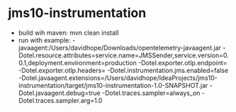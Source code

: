 # jms10-instrumentation

- build wih maven: mvn clean install
- run with example: -javaagent:/Users/davidhope/Downloads/opentelemetry-javaagent.jar
-Dotel.resource.attributes=service.name=JMSSender,service.version=0.0.1,deployment.environment=production
-Dotel.exporter.otlp.endpoint=
-Dotel.exporter.otlp.headers=
-Dotel.instrumentation.jms.enabled=false
-Dotel.javaagent.extensions=/Users/davidhope/IdeaProjects/jms10-instrumentation/target/jms10-instrumentation-1.0-SNAPSHOT.jar
-Dotel.javaagent.debug=true
-Dotel.traces.sampler=always_on
-Dotel.traces.sampler.arg=1.0

